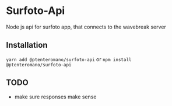 # Surfoto-Api
Node js api for surfoto app, that connects to the wavebreak server

## Installation

`yarn add @ptenteromano/surfoto-api`
or
`npm install @ptenteromano/surfoto-api`

## TODO
- make sure responses make sense
